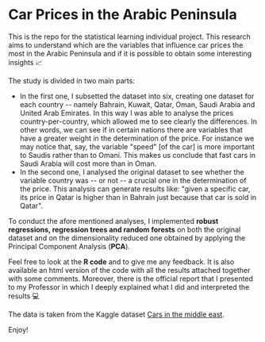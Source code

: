 # Car Prices in the Arabic Peninsula
This is the repo for the statistical learning individual project. This research aims to understand which are the variables that influence car prices the most in the Arabic Peninsula and if it is possible to obtain some interesting insights 📈

The study is divided in two main parts: 
- In the first one, I subsetted the dataset into six, creating one dataset for each country -- namely Bahrain, Kuwait, Qatar, Oman, Saudi Arabia and United Arab Emirates. In this way I was able to analyse the prices country-per-country, which allowed me to see clearly the differences. In other words, we can see if in certain nations there are variables that have a greater weight in the determination of the price. For instance we may notice that, say, the variable "speed" \[of the car\] is more important to Saudis rather than to Omani. This makes us conclude that fast cars in Saudi Arabia will cost more than in Oman. 
- In the second one, I analysed the original dataset to see whether the variable country was -- or not -- a crucial one in the determination of the price. This analysis can generate results like: "given a specific car, its price in Qatar is higher than in Bahrain just because that car is sold in Qatar".

To conduct the afore mentioned analyses, I implemented **robust regressions, regression trees and random forests** on both the original dataset and on the dimensionality reduced one obtained by applying the Principal Component Analysis (**PCA**).

Feel free to look at the **R code** and to give me any feedback. It is also available an html version of the code with all the results attached together with some comments. Moreover, there is the official report that I presented to my Professor in which I deeply explained what I did and interpreted the results 💻

The data is taken from the Kaggle dataset [Cars in the middle east](https://www.kaggle.com/datasets/bushnag/cars-in-the-middle-east).

Enjoy!
